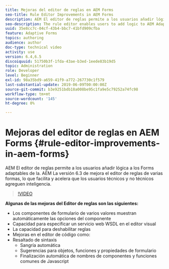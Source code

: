 ```yaml
---
title: Mejoras del editor de reglas en AEM Forms
seo-title: Rule Editor Improvements in AEM Forms
description: AEM El editor de reglas permite a los usuarios añadir lógica a los Forms adaptables de la. AEM La versión 6.3 de mejora el editor de reglas de varias formas, lo que facilita y acelera que los usuarios técnicos y no técnicos agreguen inteligencia.
seo-description: The rule editor enables users to add logic to AEM Adaptive Forms. AEM 6.3 improves the rule editor in several ways making it easier and faster for both technical and non-technical users alike to add intelligence.
uuid: 35e8cc7c-04cf-43b4-bbc7-41bfd909cfba
feature: Adaptive Forms
topics: authoring
audience: author
doc-type: technical video
activity: use
version: 6.4,6.5
discoiquuid: 51750b3f-1fda-43ae-b3ed-1eede83b19d5
topic: Administration
role: Developer
level: Beginner
exl-id: 98a35bd9-a659-41f9-a772-267730c1f579
last-substantial-update: 2019-06-09T00:00:00Z
source-git-commit: b3e9251bdb18a008be95c1fa9e5c79252a74fc98
workflow-type: tm+mt
source-wordcount: '145'
ht-degree: 0%

---
```


# Mejoras del editor de reglas en AEM Forms {#rule-editor-improvements-in-aem-forms}

AEM El editor de reglas permite a los usuarios añadir lógica a los Forms adaptables de la. AEM La versión 6.3 de mejora el editor de reglas de varias formas, lo que facilita y acelera que los usuarios técnicos y no técnicos agreguen inteligencia.

>[!VIDEO](https://video.tv.adobe.com/v/19653?quality=12&learn=on)

**Algunas de las mejoras del Editor de reglas son las siguientes:**

* Los componentes de formulario de varios valores muestran automáticamente las opciones del componente
* Capacidad para especificar un servicio web WSDL en el editor visual
* La capacidad para deshabilitar reglas
* Mejoras en el editor de código como:
* Resaltado de sintaxis
   * Sangría automática
   * Sugerencias para objetos, funciones y propiedades de formulario
   * Finalización automática de nombres de componentes y funciones comunes de Javascript
